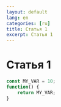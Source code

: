 ```yaml
---
layout: default
lang: en
categories: [ru]
title: Статья 1
excerpt: Статья 1
---
```


# Статья 1


```javascript
const MY_VAR = 10;
function() {
    return MY_VAR;
}
```